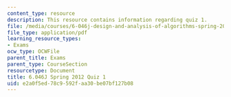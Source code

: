 ```yaml
---
content_type: resource
description: This resource contains information regarding quiz 1.
file: /media/courses/6-046j-design-and-analysis-of-algorithms-spring-2012/e2a0f5ed78c9592faa30be07bf127b08_MIT6_046JS12_quiz1.pdf
file_type: application/pdf
learning_resource_types:
- Exams
ocw_type: OCWFile
parent_title: Exams
parent_type: CourseSection
resourcetype: Document
title: 6.046J Spring 2012 Quiz 1
uid: e2a0f5ed-78c9-592f-aa30-be07bf127b08
---
```

